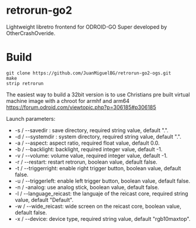 # retrorun-go2
Lightweight libretro frontend for ODROID-GO Super developed by OtherCrashOveride.

Build
======
```
git clone https://github.com/JuanMiguelBG/retrorun-go2-ogs.git
make
strip retrorun
```

The easiest way to build a 32bit version is to use Christians pre built virtual machine image with a chroot for armhf and arm64 https://forum.odroid.com/viewtopic.php?p=306185#p306185

Launch parameters:

* -s / --savedir : save directory, required string value, default ".".
* -d / --systemdir : system directory, required string value, default ".".
* -a / --aspect: aspect ratio, required float value, default 0.0. 
* -b / --backlight: backlight, required integer value, default -1.
* -v / --volume: volume value, required integer value, default -1.
* -r / --restart: restart retrorun, boolean value, default false.
* -t / --triggerright: enable right trigger button, boolean value, default false.
* -u / --triggerleft: enable left trigger button, boolean value, default false.
* -n / -analog: use analog stick, boolean value, default false.
* -l / --language_reicast: the languaje of the reicast core, required string value, default "Default".
* -w / --wide_reicast: wide screen on the reicast core, boolean value, default false.
* -x / --device: device type, required string value, default "rgb10maxtop".
